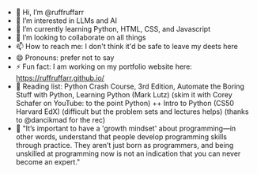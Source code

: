 - 👋 Hi, I’m @ruffruffarr
- 👀 I’m interested in LLMs and AI 
- 💎 I’m currently learning Python, HTML, CSS, and Javascript
- 💞️ I’m looking to collaborate on all things 
- 📫 How to reach me: I don't think it'd be safe to leave my deets here 
- 😄 Pronouns: prefer not to say 
- ⚡ Fun fact: I am working on my portfolio website here: https://ruffruffarr.github.io/
- 📖 Reading list: Python Crash Course, 3rd Edition, Automate the Boring Stuff with Python, Learning Python (Mark Lutz) (skim it with Corey Schafer on YouTube: to the point Python) ++ Intro to Python (CS50 Harvard EdX) (difficult but the problem sets and lectures helps) (thanks to @dancikmad for the rec)
- 🌱 "It’s important to have a 'growth mindset' about programming—in other words, understand that people develop programming skills through practice. They aren’t just born as programmers, and being unskilled at programming now is not an indication that you can never become an expert."

<!---
ruffruffarr/ruffruffarr is a ✨ special ✨ repository because its `README.md` (this file) appears on your GitHub profile.
You can click the Preview link to take a look at your changes.
--->
